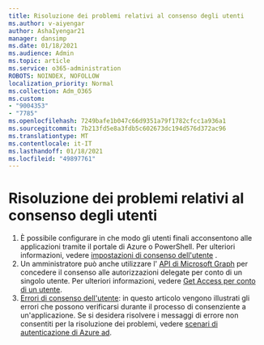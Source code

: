 ```yaml
---
title: Risoluzione dei problemi relativi al consenso degli utenti
ms.author: v-aiyengar
author: AshaIyengar21
manager: dansimp
ms.date: 01/18/2021
ms.audience: Admin
ms.topic: article
ms.service: o365-administration
ROBOTS: NOINDEX, NOFOLLOW
localization_priority: Normal
ms.collection: Adm_O365
ms.custom:
- "9004353"
- "7785"
ms.openlocfilehash: 7249bafe1b047c66d9351a79f1782cfcc1a936a1
ms.sourcegitcommit: 7b213fd5e8a3fdb5c602673dc194d576d372ac96
ms.translationtype: MT
ms.contentlocale: it-IT
ms.lasthandoff: 01/18/2021
ms.locfileid: "49897761"
---
```

# <a name="troubleshoot-user-consent"></a>Risoluzione dei problemi relativi al consenso degli utenti

1. È possibile configurare in che modo gli utenti finali acconsentono alle applicazioni tramite il portale di Azure o PowerShell. Per ulteriori informazioni, vedere [impostazioni di consenso dell'utente](https://docs.microsoft.com/azure/active-directory/manage-apps/configure-user-consent?tabs=azure-portal#user-consent-settings) .
1. Un amministratore può anche utilizzare l' [API di Microsoft Graph](https://docs.microsoft.com/azure/active-directory/manage-apps/configure-user-consent?tabs=azure-portal#user-consent-settings) per concedere il consenso alle autorizzazioni delegate per conto di un singolo utente. Per ulteriori informazioni, vedere [Get Access per conto di un utente](https://docs.microsoft.com/graph/auth-v2-user).
1. [Errori di consenso dell'utente](https://docs.microsoft.com/azure/active-directory/manage-apps/application-sign-in-unexpected-user-consent-error): in questo articolo vengono illustrati gli errori che possono verificarsi durante il processo di consenziente a un'applicazione. Se si desidera risolvere i messaggi di errore non consentiti per la risoluzione dei problemi, vedere [scenari di autenticazione di Azure ad](https://docs.microsoft.com/azure/active-directory/manage-apps/application-sign-in-unexpected-user-consent-error).